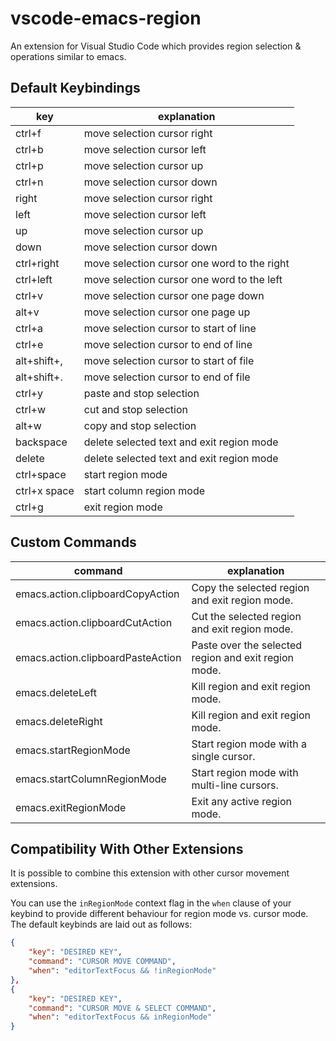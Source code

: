 # vscode-emacs-region
An extension for Visual Studio Code which provides region selection & operations similar to emacs.

## Default Keybindings

|key|explanation|
|---|-----------|
|ctrl+f|move selection cursor right|
|ctrl+b|move selection cursor left|
|ctrl+p|move selection cursor up|
|ctrl+n|move selection cursor down|
|right|move selection cursor right|
|left|move selection cursor left|
|up|move selection cursor up|
|down|move selection cursor down|
|ctrl+right|move selection cursor one word to the right|
|ctrl+left|move selection cursor one word to the left|
|ctrl+v|move selection cursor one page down|
|alt+v|move selection cursor one page up|
|ctrl+a|move selection cursor to start of line|
|ctrl+e|move selection cursor to end of line|
|alt+shift+,|move selection cursor to start of file|
|alt+shift+.|move selection cursor to end of file|
|ctrl+y|paste and stop selection|
|ctrl+w|cut and stop selection|
|alt+w|copy and stop selection|
|backspace|delete selected text and exit region mode|
|delete|delete selected text and exit region mode|
|ctrl+space|start region mode|
|ctrl+x space|start column region mode|
|ctrl+g|exit region mode|

## Custom Commands

|command|explanation|
|-------|-----------|
|emacs.action.clipboardCopyAction|Copy the selected region and exit region mode.|
|emacs.action.clipboardCutAction|Cut the selected region and exit region mode.|
|emacs.action.clipboardPasteAction|Paste over the selected region and exit region mode.|
|emacs.deleteLeft|Kill region and exit region mode.|
|emacs.deleteRight|Kill region and exit region mode.|
|emacs.startRegionMode|Start region mode with a single cursor.|
|emacs.startColumnRegionMode|Start region mode with multi-line cursors.|
|emacs.exitRegionMode|Exit any active region mode.|

## Compatibility With Other Extensions

It is possible to combine this extension with other cursor movement extensions.

You can use the `inRegionMode` context flag in the `when` clause of your keybind to provide different behaviour for region mode vs. cursor mode. The default keybinds are laid out as follows:

```json
{
    "key": "DESIRED KEY",
    "command": "CURSOR MOVE COMMAND",
    "when": "editorTextFocus && !inRegionMode"
},
{
    "key": "DESIRED KEY",
    "command": "CURSOR MOVE & SELECT COMMAND",
    "when": "editorTextFocus && inRegionMode"
}
```
